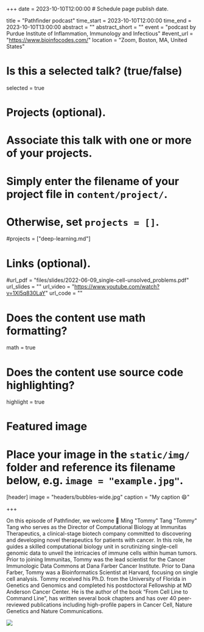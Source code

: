 +++
date = 2023-10-10T12:00:00  # Schedule page publish date.

title = "Pathfinder podcast"
time_start = 2023-10-10T12:00:00
time_end = 2023-10-10T13:00:00
abstract = ""
abstract_short = ""
event = "podcast by Purdue Institute of Inflammation, Immunology and Infectious"
#event_url = "https://www.bioinfocodes.com/"
location = "Zoom, Boston, MA, United States"

# Is this a selected talk? (true/false)
selected = true

# Projects (optional).
#   Associate this talk with one or more of your projects.
#   Simply enter the filename of your project file in `content/project/`.
#   Otherwise, set `projects = []`.
#projects = ["deep-learning.md"]

# Links (optional).
#url_pdf = "files/slides/2022-06-09_single-cell-unsolved_problems.pdf"
url_slides = ""
url_video = "https://www.youtube.com/watch?v=1Xl5q830LaY"
url_code = ""


# Does the content use math formatting?
math = true

# Does the content use source code highlighting?
highlight = true

# Featured image
# Place your image in the `static/img/` folder and reference its filename below, e.g. `image = "example.jpg"`.
[header]
image = "headers/bubbles-wide.jpg"
caption = "My caption :smile:"

+++

On this episode of Pathfinder, we welcome 🎯 Ming "Tommy" Tang "Tommy" Tang who serves as the Director of Computational Biology at Immunitas Therapeutics, a clinical-stage biotech company committed to discovering and developing novel therapeutics for patients with cancer. In this role, he guides a skilled computational biology unit in scrutinizing single-cell genomic data to unveil the intricacies of immune cells within human tumors. Prior to joining Immunitas, Tommy was the lead scientist for the Cancer Immunologic Data Commons at Dana Farber Cancer Institute. Prior to Dana Farber, Tommy was a Bioinformatics Scientist at Harvard, focusing on single cell analysis. Tommy received his Ph.D. from the University of Florida in Genetics and Genomics and completed his postdoctoral Fellowship at MD Anderson Cancer Center. He is the author of the book “From Cell Line to Command Line”, has written several book chapters and has over 40 peer-reviewed publications including high-profile papers in Cancer Cell, Nature Genetics and Nature Communications.

![](/img/pathfinder.jpeg)